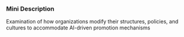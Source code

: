 ### Mini Description

Examination of how organizations modify their structures, policies, and cultures to accommodate AI-driven promotion mechanisms

